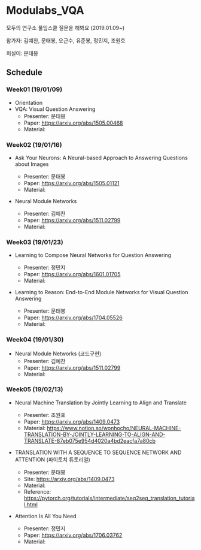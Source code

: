 # Modulabs_VQA
모두의 연구소 풀잎스쿨 질문을 해봐요 (2019.01.09~)

참가자: 김예찬, 문태봉, 오근수, 유준봉, 정민지, 조원호

퍼실이: 문태봉

## Schedule
### Week01 (19/01/09)
* Orientation
* VQA: Visual Question Answering
  + Presenter: 문태봉
  + Paper: https://arxiv.org/abs/1505.00468
  + Material:

### Week02 (19/01/16)
* Ask Your Neurons: A Neural-based Approach to Answering Questions about Images
  + Presenter: 문태봉
  + Paper: https://arxiv.org/abs/1505.01121
  + Material:

* Neural Module Networks
  + Presenter: 김예찬
  + Paper: https://arxiv.org/abs/1511.02799
  + Material:

### Week03 (19/01/23)
* Learning to Compose Neural Networks for Question Answering
  + Presenter: 정민지
  + Paper: https://arxiv.org/abs/1601.01705
  + Material:

* Learning to Reason: End-to-End Module Networks for Visual Question Answering
  + Presenter: 문태봉
  + Paper: https://arxiv.org/abs/1704.05526
  + Material:

### Week04 (19/01/30)
* Neural Module Networks (코드구현)
  + Presenter: 김예찬
  + Paper: https://arxiv.org/abs/1511.02799
  + Material:

### Week05 (19/02/13)
* Neural Machine Translation by Jointly Learning to Align and Translate
  + Presenter: 조원호
  + Paper: https://arxiv.org/abs/1409.0473
  + Material: https://www.notion.so/wonhocho/NEURAL-MACHINE-TRANSLATION-BY-JOINTLY-LEARNING-TO-ALIGN-AND-TRANSLATE-87eb075e954d4020a4bd2eacfa7a80cb

* TRANSLATION WITH A SEQUENCE TO SEQUENCE NETWORK AND ATTENTION (파이토치 튜토리얼)
  + Presenter: 문태봉
  + Site: https://arxiv.org/abs/1409.0473
  + Material:
  + Reference: https://pytorch.org/tutorials/intermediate/seq2seq_translation_tutorial.html

* Attention Is All You Need
  + Presenter: 정민지
  + Paper: https://arxiv.org/abs/1706.03762
  + Material:
